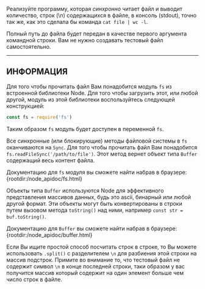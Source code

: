 Реализуйте программу, которая *синхронно* читает файл и выводит количество, строк (\n) содержащихся в файле, в консоль (stdout), точно так же, как это сделала бы команда `cat file | wc -l`.

Полный путь до файла будет передан в качестве первого аргумента командной строки. Вам не нужно создавать тестовый файл самостоятельно.

----------------------------------------------------------------------
## ИНФОРМАЦИЯ

Для того чтобы прочитать файл Вам понадобится модуль `fs` из встроенной библиотеки Node. Для того чтобы загрузить этот, или любой другой, модуль из этой библиотеки воспользуйтесь следующей конструкцией:

```js
const fs = require('fs')
```

Таким образом `fs` модуль будет доступен в переменной `fs`.

Все синхронные (или блокирующие) методы файловой системы в `fs` оканчиваются на `Sync`. Для того чтобы прочитать файл Вам понадобится `fs.readFileSync('/path/to/file')`. Этот метод вернет объект типа `Buffer` содержащий весь контент файла.

Документацию для `fs` модуля вы сможете найти набрав в браузере:
  {rootdir:/node_apidoc/fs.html}

Объекты типа `Buffer` используются Node для эффективного представления массивов данных, будь это ascii, бинарный или любой другой формат. Эти объекты могут быть конвертированы в строки путем вызовом метода `toString()` над ними, например `const str = buf.toString()`.

Документацию для `Buffer` вы сможете найти набрав в браузере:
  {rootdir:/node_apidoc/buffer.html}

Если Вы ищите простой способ посчитать строк в строке, то Вы можете использовать `.split()` с разделителем `\n` для разбиения этой строки на массив подстрок. Примите во внимание то, что тестовый файл не содержит символ `\n` в конце последней строки, таки образом у вас получится массив который содержит на один элемент больше чем число строк в файле.
